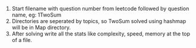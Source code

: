 1. Start filename with question number from leetcode followed by question name, eg: 1TwoSum 
2. Directories are seperated by topics, so TwoSum solved using hashmap will be in Map directory.
3. After solving write all the stats like complexity, speed, memory at the top of a file.
